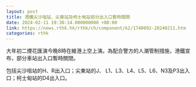 ```yaml
---
layout: post
title: 港鐵尖沙咀站、尖東站及柯士甸站部分出入口暫時關閉
date: 2024-02-11 19:30:14.000000000 +08:00
link: https://news.rthk.hk/rthk/ch/component/k2/1740092-20240211.htm
categories: rthk
---
```


大年初二煙花匯演今晚8時在維港上空上演。為配合警方的人潮管制措施，港鐵宣布，部分車站出入口暫時關閉。

包括尖沙咀站的H、R出入口；尖東站的J、 L1、L3、L4、L5、L6、N3及P3出入口；柯士甸站的D4出入口。
